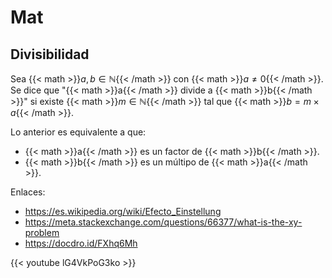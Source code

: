 # Mat


## Divisibilidad

Sea {{< math >}}$a, b \in \mathbb{N}${{< /math >}} con {{< math >}}$a \neq 0${{< /math >}}. Se dice que "{{< math >}}a{{< /math >}} divide a {{< math >}}b{{< /math >}}" si existe {{< math >}}$m \in \mathbb{N}${{< /math >}} tal que {{< math >}}$b = m \times a${{< /math >}}.

Lo anterior es equivalente a que:

- {{< math >}}a{{< /math >}} es un factor de {{< math >}}b{{< /math >}}.
- {{< math >}}b{{< /math >}} es un múltipo de {{< math >}}a{{< /math >}}.

Enlaces:

- <https://es.wikipedia.org/wiki/Efecto_Einstellung>
- <https://meta.stackexchange.com/questions/66377/what-is-the-xy-problem>
- <https://docdro.id/FXhq6Mh>

<!-- markdownlint-disable-next-line -->
{{< youtube lG4VkPoG3ko >}}

